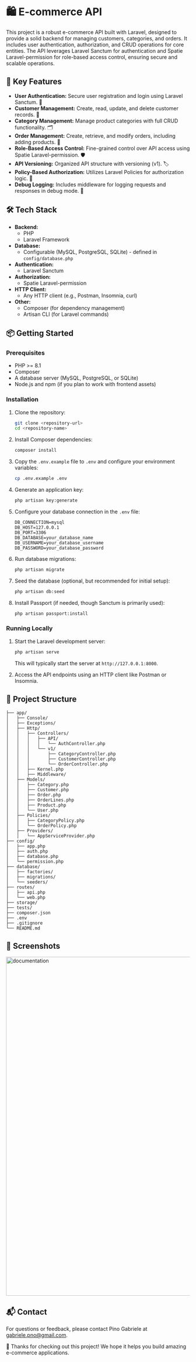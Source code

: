 # 🛍️ E-commerce API

This project is a robust e-commerce API built with Laravel, designed to provide a solid backend for managing customers, categories, and orders. It includes user authentication, authorization, and CRUD operations for core entities. The API leverages Laravel Sanctum for authentication and Spatie Laravel-permission for role-based access control, ensuring secure and scalable operations.

## 🚀 Key Features

- **User Authentication:** Secure user registration and login using Laravel Sanctum. 🔑
- **Customer Management:** Create, read, update, and delete customer records. 👤
- **Category Management:** Manage product categories with full CRUD functionality. 🗂️
- **Order Management:** Create, retrieve, and modify orders, including adding products. 🛒
- **Role-Based Access Control:** Fine-grained control over API access using Spatie Laravel-permission. 🛡️
- **API Versioning:** Organized API structure with versioning (v1). 🏷️
- **Policy-Based Authorization:** Utilizes Laravel Policies for authorization logic. 🚦
- **Debug Logging:** Includes middleware for logging requests and responses in debug mode. 🐞

## 🛠️ Tech Stack

- **Backend:**
    - PHP
    - Laravel Framework
- **Database:**
    - Configurable (MySQL, PostgreSQL, SQLite) - defined in `config/database.php`
- **Authentication:**
    - Laravel Sanctum
- **Authorization:**
    - Spatie Laravel-permission
- **HTTP Client:**
    - Any HTTP client (e.g., Postman, Insomnia, curl)
- **Other:**
    - Composer (for dependency management)
    - Artisan CLI (for Laravel commands)

## 📦 Getting Started

### Prerequisites

- PHP >= 8.1
- Composer
- A database server (MySQL, PostgreSQL, or SQLite)
- Node.js and npm (if you plan to work with frontend assets)

### Installation

1.  Clone the repository:

    ```bash
    git clone <repository-url>
    cd <repository-name>
    ```

2.  Install Composer dependencies:

    ```bash
    composer install
    ```

3.  Copy the `.env.example` file to `.env` and configure your environment variables:

    ```bash
    cp .env.example .env
    ```

4.  Generate an application key:

    ```bash
    php artisan key:generate
    ```

5.  Configure your database connection in the `.env` file:

    ```
    DB_CONNECTION=mysql
    DB_HOST=127.0.0.1
    DB_PORT=3306
    DB_DATABASE=your_database_name
    DB_USERNAME=your_database_username
    DB_PASSWORD=your_database_password
    ```

6.  Run database migrations:

    ```bash
    php artisan migrate
    ```

7.  Seed the database (optional, but recommended for initial setup):

    ```bash
    php artisan db:seed
    ```

8.  Install Passport (if needed, though Sanctum is primarily used):

    ```bash
    php artisan passport:install
    ```

### Running Locally

1.  Start the Laravel development server:

    ```bash
    php artisan serve
    ```

    This will typically start the server at `http://127.0.0.1:8000`.

2.  Access the API endpoints using an HTTP client like Postman or Insomnia.

## 📂 Project Structure

```
├── app/
│   ├── Console/
│   ├── Exceptions/
│   ├── Http/
│   │   ├── Controllers/
│   │   │   ├── API/
│   │   │   │   └── AuthController.php
│   │   │   └── v1/
│   │   │       ├── CategoryController.php
│   │   │       ├── CustomerController.php
│   │   │       └── OrderController.php
│   │   ├── Kernel.php
│   │   ├── Middleware/
│   ├── Models/
│   │   ├── Category.php
│   │   ├── Customer.php
│   │   ├── Order.php
│   │   ├── OrderLines.php
│   │   ├── Product.php
│   │   └── User.php
│   ├── Policies/
│   │   ├── CategoryPolicy.php
│   │   └── OrderPolicy.php
│   ├── Providers/
│   │   └── AppServiceProvider.php
├── config/
│   ├── app.php
│   ├── auth.php
│   ├── database.php
│   └── permission.php
├── database/
│   ├── factories/
│   ├── migrations/
│   └── seeders/
├── routes/
│   ├── api.php
│   └── web.php
├── storage/
├── tests/
├── composer.json
├── .env
├── .gitignore
└── README.md
```
## 📸 Screenshots

<img width="1916" height="925" alt="documentation" src="https://github.com/user-attachments/assets/149ae7f0-4b08-45e5-b010-7bc70830b6c4" />


## 📬 Contact

For questions or feedback, please contact Pino Gabriele at gabriele.pno@gmail.com.

💖 Thanks for checking out this project! We hope it helps you build amazing e-commerce applications.


